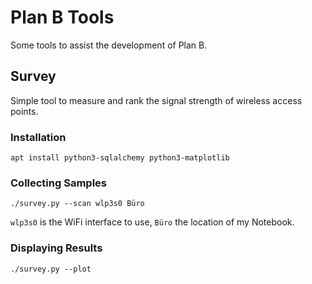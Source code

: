 # Plan B Tools #

Some tools to assist the development of Plan B.

## Survey ##
Simple tool to measure and rank the signal strength of wireless access points.

### Installation ###
```
apt install python3-sqlalchemy python3-matplotlib
```

### Collecting Samples ###
```
./survey.py --scan wlp3s0 Büro
```

`wlp3s0` is the WiFi interface to use, `Büro` the location of my Notebook.


### Displaying Results ###
```
./survey.py --plot
```
